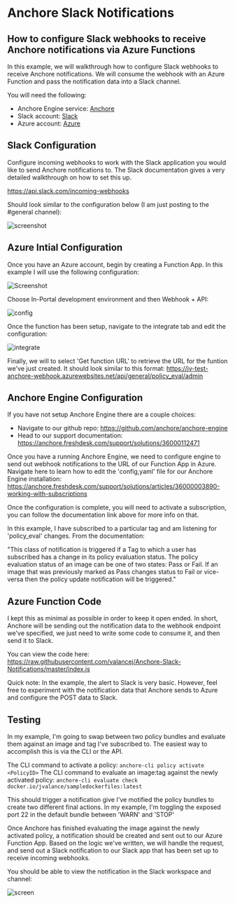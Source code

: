# Anchore Slack Notifications

## How to configure Slack webhooks to receive Anchore notifications via Azure Functions

In this example, we will walkthrough how to configure Slack webhooks to receive Anchore notifications. We will consume the webhook with an Azure Function and pass the notification data into a Slack channel.


You will need the following:

- Anchore Engine service: [Anchore](https:;//anchore.com)
- Slack account: [Slack](https://slack.com)
- Azure account: [Azure](https://azure.microsoft.com)

## Slack Configuration

Configure incoming webhooks to work with the Slack application you would like to send Anchore notifications to. The Slack documentation gives a very detailed walkthrough on how to set this up. 

https://api.slack.com/incoming-webhooks

Should look similar to the configuration below (I am just posting to the #general channel):

![screenshot](images/slack_config.png)

## Azure Intial Configuration

Once you have an Azure account, begin by creating a Function App. In this example I will use the following configuration: 

![Screenshot](images/function_config.png)

Choose In-Portal development environment and then Webhook + API: 

![config](images/create_function_config.png)

Once the function has been setup, navigate to the integrate tab and edit the configuration: 

![integrate](images/integrate_config.png)

Finally, we will to select 'Get function URL' to retrieve the URL for the funtion we've just created. It should look similar to this format: https://jv-test-anchore-webhook.azurewebsites.net/api/general/policy_eval/admin

## Anchore Engine Configuration

If you have not setup Anchore Engine there are a couple choices:
- Navigate to our github repo: https://github.com/anchore/anchore-engine 
- Head to our support documentation: https://anchore.freshdesk.com/support/solutions/36000112471

Once you have a running Anchore Engine, we need to configure engine to send out webhook notifications to the URL of our Function App in Azure. Navigate here to learn how to edit the 'config,yaml' file for our Anchore Engine installation: https://anchore.freshdesk.com/support/solutions/articles/36000003890-working-with-subscriptions

Once the configuration is complete, you will need to activate a subscription, you can follow the documentation link above for more info on that. 

In this example, I have subscribed to a particular tag and am listening for 'policy_eval' changes. From the documentation: 

"This class of notification is triggered if a Tag to which a user has subscribed has a change in its policy evaluation status. The policy evaluation status of an image can be one of two states: Pass or Fail. If an image that was previously marked as Pass changes status to Fail or vice-versa then the policy update notification will be triggered."

## Azure Function Code

I kept this as minimal as possible in order to keep it open ended. In short, Anchore will be sending out the notification data to the webhook endpoint we've specified, we just need to write some code to consume it, and then send it to Slack. 

You can view the code here: https://raw.githubusercontent.com/valancej/Anchore-Slack-Notifications/master/index.js

Quick note: In the example, the alert to Slack is very basic. However, feel free to experiment with the notification data that Anchore sends to Azure and configure the POST data to Slack. 

## Testing

In my example, I'm going to swap between two policy bundles and evaluate them against an image and tag I've subscribed to. The easiest way to accomplish this is via the CLI or the API.

The CLI command to activate a policy: `anchore-cli policy activate <PolicyID>`
The CLI command to evaluate an image:tag against the newly activated policy: `anchore-cli evaluate check docker.io/jvalance/sampledockerfiles:latest`

This should trigger a notification give I've motified the policy bundles to create two different final actions. In my example, I'm toggling the exposed port 22 in the default bundle between 'WARN' and 'STOP'

Once Anchore has finished evaluating the image against the newly activated policy, a notification should be created and sent out to our Azure Function App. Based on the logic we've written, we will handle the request, and send out a Slack notification to our Slack app that has been set up to receive incoming webhooks. 

You should be able to view the notification in the Slack workspace and channel:

![screen](images/slack_notification.png)